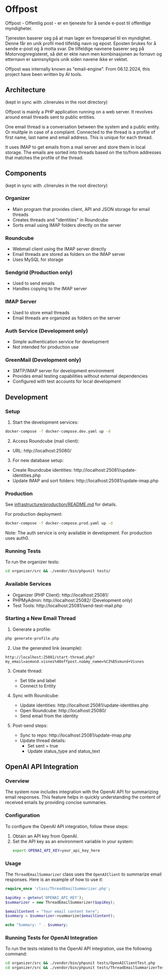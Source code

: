 # Offpost

Offpost - Offentlig post - er en tjeneste for å sende e-post til offentlige myndigheter.

Tjenesten baserer seg på at man lager en forespørsel til en myndighet. Denne får en unik profil med tilfeldig navn og epost. Eposten brukes for å sende e-post og å motta svar. De tilfeldige navnene baserer seg på Motorvognregisteret, så det er ekte navn men kombinasjonen av fornavn og etternavn er sannsnyligvis unik siden navene ikke er vektet.

Offpost was internally known as "email-engine". From 06.12.2024, this project have been written by AI tools.

## Architecture
(kept in sync with .clinerules in the root directory)

Offpost is mainly a PHP application running on a web server. It revolves around email threads sent to public entities.

One email thread is a conversation between the system and a public entity. Or mulitple in case of a complaint.
Connected to the thread is a profile of first name, last name and email address. This is unique for each thread.

It uses IMAP to get emails from a mail server and store them in local storage. The emails are sorted into threads
based on the to/from addresses that matches the profile of the thread.

## Components
(kept in sync with .clinerules in the root directory)

### Organizer
- Main program that provides client, API and JSON storage for email threads
- Creates threads and "identities" in Roundcube
- Sorts email using IMAP folders directly on the server

### Roundcube
- Webmail client using the IMAP server directly
- Email threads are stored as folders on the IMAP server
- Uses MySQL for storage

### Sendgrid (Production only)
- Used to send emails
- Handles copying to the IMAP server

### IMAP Server
- Used to store email threads
- Email threads are organized as folders on the server

### Auth Service (Development only)
- Simple authentication service for development
- Not intended for production use

### GreenMail (Development only)
- SMTP/IMAP server for development environment
- Provides email testing capabilities without external dependencies
- Configured with test accounts for local development

## Development

### Setup

1. Start the development services:
```bash
docker-compose -f docker-compose.dev.yaml up -d
```

2. Access Roundcube (mail client):
- URL: http://localhost:25080/

3. For new database setup:
- Create Roundcube identities: http://localhost:25081/update-identities.php
- Update IMAP and sort folders: http://localhost:25081/update-imap.php

### Production

See [infrastructure/production/README.md](infrastructure/production/README.md) for details.

For production deployment:
```bash
docker-compose -f docker-compose.prod.yaml up -d
```

Note: The auth service is only available in development. For production uses auth0.

### Running Tests

To run the organizer tests:
```bash
cd organizer/src && ./vendor/bin/phpunit tests/
```

### Available Services

- Organizer (PHP Client): http://localhost:25081/
- PHPMyAdmin: http://localhost:25082/ (Development only)
- Test Tools: http://localhost:25081/send-test-mail.php

### Starting a New Email Thread

1. Generate a profile:
```bash
php generate-profile.php
```

2. Use the generated link (example):
```
http://localhost:25081/start-thread.php?my_email=asmund.visnes%40offpost.no&my_name=%C3%85smund+Visnes
```

3. Create thread:
   - Set title and label
   - Connect to Entity

4. Sync with Roundcube:
   - Update identities: http://localhost:25081/update-identities.php
   - Open Roundcube: http://localhost:25080/
   - Send email from the identity

5. Post-send steps:
   - Sync to repo: http://localhost:25081/update-imap.php
   - Update thread details:
     - Set sent = true
     - Update status_type and status_text

## OpenAI API Integration

### Overview

The system now includes integration with the OpenAI API for summarizing email responses. This feature helps in quickly understanding the content of received emails by providing concise summaries.

### Configuration

To configure the OpenAI API integration, follow these steps:

1. Obtain an API key from OpenAI.
2. Set the API key as an environment variable in your system:
   ```bash
   export OPENAI_API_KEY=your_api_key_here
   ```

### Usage

The `ThreadEmailSummarizer` class uses the `OpenAIClient` to summarize email responses. Here is an example of how to use it:

```php
require_once 'class/ThreadEmailSummarizer.php';

$apiKey = getenv('OPENAI_API_KEY');
$summarizer = new ThreadEmailSummarizer($apiKey);

$emailContent = "Your email content here";
$summary = $summarizer->summarize($emailContent);

echo "Summary: " . $summary;
```

### Running Tests for OpenAI Integration

To run the tests related to the OpenAI API integration, use the following command:

```bash
cd organizer/src && ./vendor/bin/phpunit tests/OpenAIClientTest.php
cd organizer/src && ./vendor/bin/phpunit tests/ThreadEmailSummarizerTest.php
```
